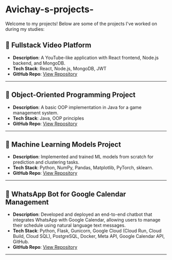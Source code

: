 # Avichay-s-projects-
Welcome to my projects! Below are some of the projects I've worked on during my studies:

## 🔹 Fullstack Video Platform
- **Description**: A YouTube-like application with React frontend, Node.js backend, and MongoDB.
- **Tech Stack**: React, Node.js, MongoDB, JWT
- **GitHub Repo**: [View Repository](https://github.com/avichayiny/YouTube-Project.git)

---

## 🔹 Object-Oriented Programming Project
- **Description**: A basic OOP implementation in Java for a game management system.
- **Tech Stack**: Java, OOP principles
- **GitHub Repo**: [View Repository](https://github.com/avichayiny/OOP_JAVA_arknoid_game.git)

---

## 🔹 Machine Learning Models Project
- **Description**: Implemented and trained ML models from scratch for prediction and clustering tasks.
- **Tech Stack**: Python, NumPy, Pandas, Matplotlib,  PyTorch, sklearn.
- **GitHub Repo**: [View Repository](https://github.com/avichayiny/Machine-Learning-Models.git)

---

## 🔹 WhatsApp Bot for Google Calendar Management
- **Description**: Developed and deployed an end-to-end chatbot that integrates WhatsApp with Google Calendar, allowing users to manage their schedule using natural language text messages.
- **Tech Stack**: Python, Flask, Gunicorn, Google Cloud (Cloud Run, Cloud Build, Cloud SQL), PostgreSQL, Docker, Meta API, Google Calendar API, GitHub.
- **GitHub Repo**: [View Repository](https://github.com/avichayiny/Calendar-Bot.git)

---
